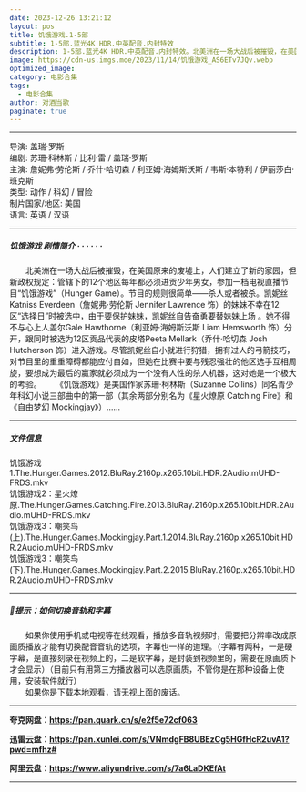 ```yaml
---
date: 2023-12-26 13:21:12
layout: pos
title: 饥饿游戏.1-5部
subtitle: 1-5部.蓝光4K HDR.中英配音.内封特效
description: 1-5部.蓝光4K HDR.中英配音.内封特效。北美洲在一场大战后被摧毁，在美国原来的废墟上，人们建立了新的家园，但新政权规定：管辖下的12个地区每年都必须进贡少年男女，参加一档电视直播节目“饥饿游戏”...
image: https://cdn-us.imgs.moe/2023/11/14/饥饿游戏_AS6ETv7JQv.webp
optimized_image: 
category: 电影合集
tags:
  - 电影合集
author: 对酒当歌
paginate: true
---
```



---

导演: 盖瑞·罗斯  
编剧: 苏珊·科林斯 / 比利·雷 / 盖瑞·罗斯  
主演: 詹妮弗·劳伦斯 / 乔什·哈切森 / 利亚姆·海姆斯沃斯 / 韦斯·本特利 / 伊丽莎白·班克斯  
类型: 动作 / 科幻 / 冒险  
制片国家/地区: 美国  
语言: 英语 / 汉语  

---

##### 饥饿游戏 剧情简介 · · · · · ·

　　北美洲在一场大战后被摧毁，在美国原来的废墟上，人们建立了新的家园，但新政权规定：管辖下的12个地区每年都必须进贡少年男女，参加一档电视直播节目“饥饿游戏”（Hunger Game）。节目的规则很简单——杀人或者被杀。凯妮丝Katniss Everdeen（詹妮弗·劳伦斯 Jennifer Lawrence 饰）的妹妹不幸在12区“选择日”时被选中，由于要保护妹妹，凯妮丝自告奋勇要替妹妹上场 。她不得不与心上人盖尔Gale Hawthorne（利亚姆·海姆斯沃斯 Liam Hemsworth 饰）分开，跟同时被选为12区贡品代表的皮塔Peeta Mellark（乔什·哈切森 Josh Hutcherson 饰）进入游戏。尽管凯妮丝自小就进行狩猎，拥有过人的弓箭技巧，对节目里的重重障碍都能应付自如，但她在比赛中要与残忍强壮的他区选手互相周旋，要想成为最后的赢家就必须成为一个没有人性的杀人机器，这对她是一个极大的考验。
　　《饥饿游戏》是美国作家苏珊·柯林斯（Suzanne Collins）同名青少年科幻小说三部曲中的第一部（其余两部分别名为《星火燎原 Catching Fire》和《自由梦幻 Mockingjay》）……

---

##### 文件信息

饥饿游戏1.The.Hunger.Games.2012.BluRay.2160p.x265.10bit.HDR.2Audio.mUHD-FRDS.mkv  
饥饿游戏2：星火燎原.The.Hunger.Games.Catching.Fire.2013.BluRay.2160p.x265.10bit.HDR.2Audio.mUHD-FRDS.mkv  
饥饿游戏3：嘲笑鸟(上).The.Hunger.Games.Mockingjay.Part.1.2014.BluRay.2160p.x265.10bit.HDR.2Audio.mUHD-FRDS.mkv  
饥饿游戏3：嘲笑鸟(下).The.Hunger.Games.Mockingjay.Part.2.2015.BluRay.2160p.x265.10bit.HDR.2Audio.mUHD-FRDS.mkv  

---

##### 🔔提示：如何切换音轨和字幕

　　如果你使用手机或电视等在线观看，播放多音轨视频时，需要把分辨率改成原画质播放才能有切换配音音轨的选项，字幕也一样的道理。（字幕有两种，一是硬字幕，是直接刻录在视频上的，二是软字幕，是封装到视频里的，需要在原画质下才会显示）（目前只有用第三方播放器可以选原画质，不管你是在那种设备上使用，安装软件就行）  
　　如果你是下载本地观看，请无视上面的废话。

---

**夸克网盘：<https://pan.quark.cn/s/e2f5e72cf063>**

**迅雷云盘：<https://pan.xunlei.com/s/VNmdgFB8UBEzCg5HGfHcR2uvA1?pwd=mfhz#>**

**阿里云盘：<https://www.aliyundrive.com/s/7a6LaDKEfAt>**

---
